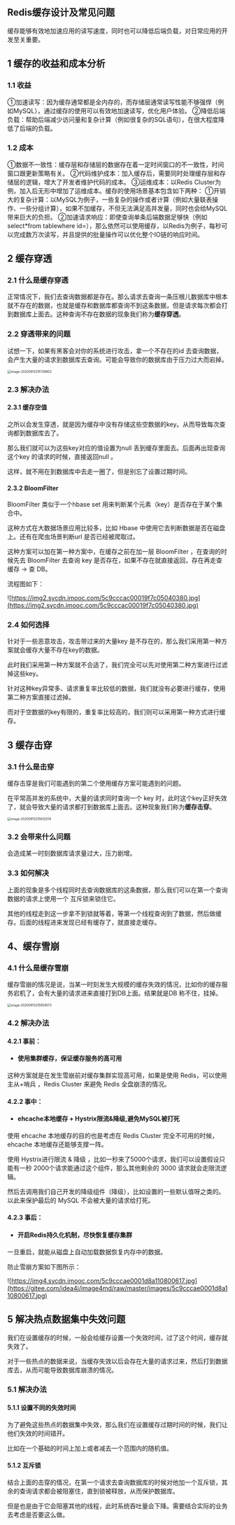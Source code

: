 ## Redis缓存设计及常见问题

缓存能够有效地加速应用的读写速度，同时也可以降低后端负载，对日常应用的开发至关重要。

## 1 缓存的收益和成本分析

### 1.1 收益

①加速读写：因为缓存通常都是全内存的，而存储层通常读写性能不够强悍（例如MySQL），通过缓存的使用可以有效地加速读写，优化用户体验。
②降低后端负载：帮助后端减少访问量和复杂计算（例如很复杂的SQL语句），在很大程度降低了后端的负载。

### 1.2 成本

①数据不一致性：缓存层和存储层的数据存在着一定时间窗口的不一致性，时间窗口跟更新策略有关。
②代码维护成本：加入缓存后，需要同时处理缓存层和存储层的逻辑，增大了开发者维护代码的成本。
③运维成本：以Redis Cluster为例，加入后无形中增加了运维成本。缓存的使用场景基本包含如下两种：
①开销大的复杂计算：以MySQL为例子，一些复杂的操作或者计算（例如大量联表操作、一些分组计算），如果不加缓存，不但无法满足高并发量，同时也会给MySQL带来巨大的负担。
②加速请求响应：即使查询单条后端数据足够快（例如select*from tablewhere id=），那么依然可以使用缓存，以Redis为例子，每秒可以完成数万次读写，并且提供的批量操作可以优化整个IO链的响应时间。

## **2 缓存穿透**

### 2.1 什么是缓存穿透

正常情况下，我们去查询数据都是存在。那么请求去查询一条压根儿数据库中根本就不存在的数据，也就是缓存和数据库都查询不到这条数据，但是请求每次都会打到数据库上面去。这种查询不存在数据的现象我们称为**缓存穿透**。

### 2.2 穿透带来的问题

试想一下，如果有黑客会对你的系统进行攻击，拿一个不存在的id 去查询数据，会产生大量的请求到数据库去查询。可能会导致你的数据库由于压力过大而宕掉。

<img src="https://gitee.com/idea4j/image4md/raw/master/images/image-20200913215739802.png" alt="image-20200913215739802" style="zoom:50%;" />

### 2.3 解决办法

#### 2.3.1 缓存空值

之所以会发生穿透，就是因为缓存中没有存储这些空数据的key。从而导致每次查询都到数据库去了。

那么我们就可以为这些key对应的值设置为null 丢到缓存里面去。后面再出现查询这个key 的请求的时候，直接返回null 。

这样，就不用在到数据库中去走一圈了，但是别忘了设置过期时间。

#### 2.3.2 BloomFilter

BloomFilter 类似于一个hbase set 用来判断某个元素（key）是否存在于某个集合中。

这种方式在大数据场景应用比较多，比如 Hbase 中使用它去判断数据是否在磁盘上。还有在爬虫场景判断url 是否已经被爬取过。

这种方案可以加在第一种方案中，在缓存之前在加一层 BloomFilter ，在查询的时候先去 BloomFilter 去查询 key 是否存在，如果不存在就直接返回，存在再走查缓存 -> 查 DB。

流程图如下：

![https://img2.sycdn.imooc.com/5c9cccac00019f7c05040380.jpg](https://img2.sycdn.imooc.com/5c9cccac00019f7c05040380.jpg)

### 2.4 如何选择

针对于一些恶意攻击，攻击带过来的大量key 是不存在的，那么我们采用第一种方案就会缓存大量不存在key的数据。

此时我们采用第一种方案就不合适了，我们完全可以先对使用第二种方案进行过滤掉这些key。

针对这种key异常多、请求重复率比较低的数据，我们就没有必要进行缓存，使用第二种方案直接过滤掉。

而对于空数据的key有限的，重复率比较高的，我们则可以采用第一种方式进行缓存。

## **3 缓存击穿**

### 3.1 什么是击穿

缓存击穿是我们可能遇到的第二个使用缓存方案可能遇到的问题。

在平常高并发的系统中，大量的请求同时查询一个 key 时，此时这个key正好失效了，就会导致大量的请求都打到数据库上面去。这种现象我们称为**缓存击穿**。

<img src="https://gitee.com/idea4j/image4md/raw/master/images/image-20200913215632514.png" alt="image-20200913215632514" style="zoom:50%;" />

### 3.2 会带来什么问题

会造成某一时刻数据库请求量过大，压力剧增。

### 3.3 如何解决

上面的现象是多个线程同时去查询数据库的这条数据，那么我们可以在第一个查询数据的请求上使用一个 互斥锁来锁住它。

其他的线程走到这一步拿不到锁就等着，等第一个线程查询到了数据，然后做缓存。后面的线程进来发现已经有缓存了，就直接走缓存。

## **4、缓存雪崩**

### 4.1 什么是缓存雪崩

缓存雪崩的情况是说，当某一时刻发生大规模的缓存失效的情况，比如你的缓存服务宕机了，会有大量的请求进来直接打到DB上面。结果就是DB 称不住，挂掉。

<img src="https://gitee.com/idea4j/image4md/raw/master/images/image-20200913215854573.png" alt="image-20200913215854573" style="zoom:50%;" />

### 4.2 解决办法

#### 4.2.1 事前：

- #### **使用集群缓存，保证缓存服务的高可用**

这种方案就是在发生雪崩前对缓存集群实现高可用，如果是使用 Redis，可以使用 主从+哨兵 ，Redis Cluster 来避免 Redis 全盘崩溃的情况。

#### 4.2.2 事中：

- #### **ehcache本地缓存 + Hystrix限流&降级,避免MySQL被打死**

使用 ehcache 本地缓存的目的也是考虑在 Redis Cluster 完全不可用的时候，ehcache 本地缓存还能够支撑一阵。

使用 Hystrix进行限流 & 降级 ，比如一秒来了5000个请求，我们可以设置假设只能有一秒 2000个请求能通过这个组件，那么其他剩余的 3000 请求就会走限流逻辑。

然后去调用我们自己开发的降级组件（降级），比如设置的一些默认值呀之类的。以此来保护最后的 MySQL 不会被大量的请求给打死。

#### 4.2.3 事后：

- #### **开启Redis持久化机制，尽快恢复缓存集群**

一旦重启，就能从磁盘上自动加载数据恢复内存中的数据。

防止雪崩方案如下图所示：

![https://img4.sycdn.imooc.com/5c9cccae0001d8a110800617.jpg](https://gitee.com/idea4j/image4md/raw/master/images/5c9cccae0001d8a110800617.jpg)

##  

## **5 解决热点数据集中失效问题**

我们在设置缓存的时候，一般会给缓存设置一个失效时间，过了这个时间，缓存就失效了。

对于一些热点的数据来说，当缓存失效以后会存在大量的请求过来，然后打到数据库去，从而可能导致数据库崩溃的情况。

### 5.1 解决办法

#### 5.1.1 设置不同的失效时间

为了避免这些热点的数据集中失效，那么我们在设置缓存过期时间的时候，我们让他们失效的时间错开。

比如在一个基础的时间上加上或者减去一个范围内的随机值。

#### 5.1.2 互斥锁

结合上面的击穿的情况，在第一个请求去查询数据库的时候对他加一个互斥锁，其余的查询请求都会被阻塞住，直到锁被释放，从而保护数据库。

但是也是由于它会阻塞其他的线程，此时系统吞吐量会下降。需要结合实际的业务去考虑是否要这么做。



